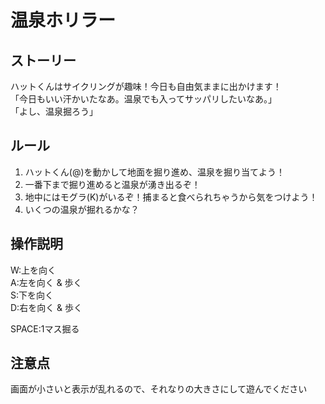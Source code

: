 # 温泉ホリラー
## ストーリー
ハットくんはサイクリングが趣味！今日も自由気ままに出かけます！  
「今日もいい汗かいたなあ。温泉でも入ってサッパリしたいなあ。」  
「よし、温泉掘ろう」

## ルール
1. ハットくん(@)を動かして地面を掘り進め、温泉を掘り当てよう！
2. 一番下まで掘り進めると温泉が湧き出るぞ！
3. 地中にはモグラ(K)がいるぞ！捕まると食べられちゃうから気をつけよう！
4. いくつの温泉が掘れるかな？

## 操作説明
W:上を向く  
A:左を向く & 歩く  
S:下を向く  
D:右を向く & 歩く  

SPACE:1マス掘る

## 注意点
画面が小さいと表示が乱れるので、それなりの大きさにして遊んでください

